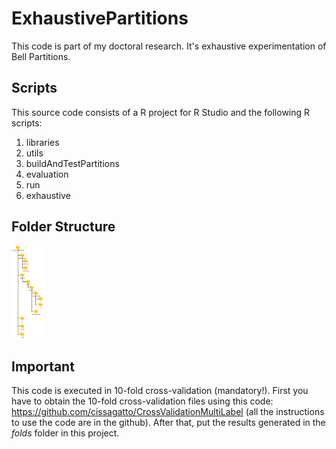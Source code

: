 # ExhaustivePartitions
This code is part of my doctoral research. It's exhaustive experimentation of Bell Partitions.

## Scripts
This source code consists of a R project for R Studio and the following R scripts:

1. libraries
2. utils
3. buildAndTestPartitions
4. evaluation
5. run
6. exhaustive

## Folder Structure
<img src="https://github.com/cissagatto/ExhaustivePartitions/blob/main/pastas.png" width="50">

## Important
This code is executed in 10-fold cross-validation (mandatory!). First you have to obtain the 10-fold cross-validation files using this code: https://github.com/cissagatto/CrossValidationMultiLabel (all the instructions to use the code are in the github). After that, put the results generated in the *folds* folder in this project. 
